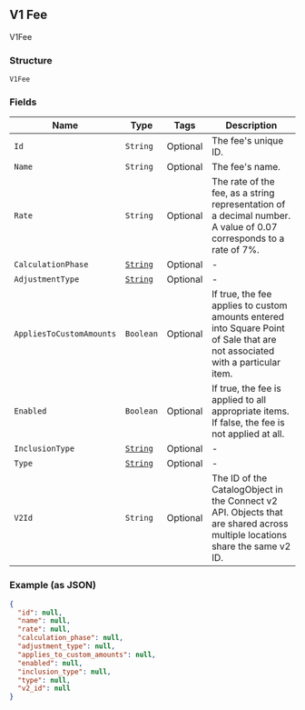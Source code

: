 ## V1 Fee

V1Fee

### Structure

`V1Fee`

### Fields

| Name | Type | Tags | Description |
|  --- | --- | --- | --- |
| `Id` | `String` | Optional | The fee's unique ID. |
| `Name` | `String` | Optional | The fee's name. |
| `Rate` | `String` | Optional | The rate of the fee, as a string representation of a decimal number. A value of 0.07 corresponds to a rate of 7%. |
| `CalculationPhase` | [`String`](/doc/models/v1-fee-calculation-phase.md) | Optional | - |
| `AdjustmentType` | [`String`](/doc/models/v1-fee-adjustment-type.md) | Optional | - |
| `AppliesToCustomAmounts` | `Boolean` | Optional | If true, the fee applies to custom amounts entered into Square Point of Sale that are not associated with a particular item. |
| `Enabled` | `Boolean` | Optional | If true, the fee is applied to all appropriate items. If false, the fee is not applied at all. |
| `InclusionType` | [`String`](/doc/models/v1-fee-inclusion-type.md) | Optional | - |
| `Type` | [`String`](/doc/models/v1-fee-type.md) | Optional | - |
| `V2Id` | `String` | Optional | The ID of the CatalogObject in the Connect v2 API. Objects that are shared across multiple locations share the same v2 ID. |

### Example (as JSON)

```json
{
  "id": null,
  "name": null,
  "rate": null,
  "calculation_phase": null,
  "adjustment_type": null,
  "applies_to_custom_amounts": null,
  "enabled": null,
  "inclusion_type": null,
  "type": null,
  "v2_id": null
}
```

